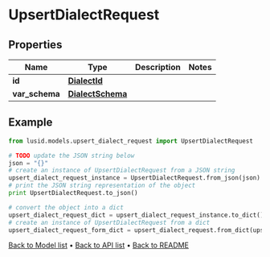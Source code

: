 # UpsertDialectRequest


## Properties
Name | Type | Description | Notes
------------ | ------------- | ------------- | -------------
**id** | [**DialectId**](DialectId.md) |  | 
**var_schema** | [**DialectSchema**](DialectSchema.md) |  | 

## Example

```python
from lusid.models.upsert_dialect_request import UpsertDialectRequest

# TODO update the JSON string below
json = "{}"
# create an instance of UpsertDialectRequest from a JSON string
upsert_dialect_request_instance = UpsertDialectRequest.from_json(json)
# print the JSON string representation of the object
print UpsertDialectRequest.to_json()

# convert the object into a dict
upsert_dialect_request_dict = upsert_dialect_request_instance.to_dict()
# create an instance of UpsertDialectRequest from a dict
upsert_dialect_request_form_dict = upsert_dialect_request.from_dict(upsert_dialect_request_dict)
```
[Back to Model list](../README.md#documentation-for-models) &#8226; [Back to API list](../README.md#documentation-for-api-endpoints) &#8226; [Back to README](../README.md)


